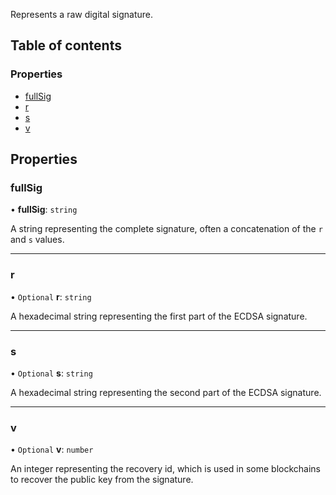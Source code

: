 Represents a raw digital signature.

## Table of contents

### Properties

- [fullSig](signer_src.Signature.md#fullsig)
- [r](signer_src.Signature.md#r)
- [s](signer_src.Signature.md#s)
- [v](signer_src.Signature.md#v)

## Properties

### fullSig

• **fullSig**: `string`

A string representing the complete signature, often a concatenation of the `r` and `s` values.

___

### r

• `Optional` **r**: `string`

A hexadecimal string representing the first part of the ECDSA signature.

___

### s

• `Optional` **s**: `string`

A hexadecimal string representing the second part of the ECDSA signature.

___

### v

• `Optional` **v**: `number`

An integer representing the recovery id, which is used in some blockchains to recover the public key from the signature.
